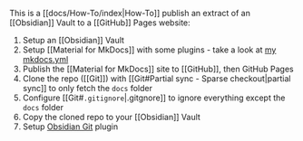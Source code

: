 This is a [[docs/How-To/index|How-To]] publish an extract of an [[Obsidian]] Vault to a [[GitHub]] Pages website:
1. Setup an [[Obsidian]] Vault
2. Setup [[Material for MkDocs]] with some plugins - take a look at [my mkdocs.yml](https://github.com/Chouffy/chouffy.github.io/blob/main/mkdocs.yml)
3. Publish the [[Material for MkDocs]] site to [[GitHub]], then GitHub Pages
4. Clone the repo ([[Git]]) with [[Git#Partial sync - Sparse checkout|partial sync]] to only fetch the `docs` folder
5. Configure [[Git#`.gitignore`|.gitgnore]] to ignore everything except the `docs` folder
6. Copy the cloned repo to your [[Obsidian]] Vault
7. Setup [Obsidian Git](https://github.com/denolehov/obsidian-git) plugin